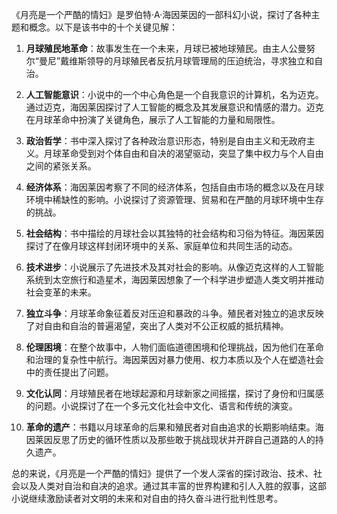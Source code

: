 《月亮是一个严酷的情妇》是罗伯特·A·海因莱因的一部科幻小说，探讨了各种主题和概念。以下是该书中的十个关键见解：

1. **月球殖民地革命**：故事发生在一个未来，月球已被地球殖民。由主人公曼努尔“曼尼”戴维斯领导的月球殖民者反抗月球管理局的压迫统治，寻求独立和自治。

2. **人工智能意识**：小说中的一个中心角色是一个自我意识的计算机，名为迈克。通过迈克，海因莱因探讨了人工智能的概念及其发展意识和情感的潜力。迈克在月球革命中扮演了关键角色，展示了人工智能的力量和局限性。

3. **政治哲学**：书中深入探讨了各种政治意识形态，特别是自由主义和无政府主义。月球革命受到对个体自由和自决的渴望驱动，突显了集中权力与个人自由之间的紧张关系。

4. **经济体系**：海因莱因考察了不同的经济体系，包括自由市场的概念以及在月球环境中稀缺性的影响。小说探讨了资源管理、贸易和在严酷的月球环境中生存的挑战。

5. **社会结构**：书中描绘的月球社会以其独特的社会结构和习俗为特征。海因莱因探讨了在像月球这样封闭环境中的关系、家庭单位和共同生活的动态。

6. **技术进步**：小说展示了先进技术及其对社会的影响。从像迈克这样的人工智能系统到太空旅行和造星术，海因莱因想象了一个科学进步塑造人类文明并推动社会变革的未来。

7. **独立斗争**：月球革命象征着反对压迫和暴政的斗争。殖民者对独立的追求反映了对自由和自治的普遍渴望，突出了人类对不公正权威的抵抗精神。

8. **伦理困境**：在整个故事中，人物们面临道德困境和伦理挑战，因为他们在革命和治理的复杂性中航行。海因莱因对暴力使用、权力本质以及个人在塑造社会中的责任提出了问题。

9. **文化认同**：月球殖民者在地球起源和月球新家之间摇摆，探讨了身份和归属感的问题。小说探讨了在一个多元文化社会中文化、语言和传统的演变。

10. **革命的遗产**：书籍以月球革命的后果和殖民者对自由追求的长期影响结束。海因莱因反思了历史的循环性质以及那些敢于挑战现状并开辟自己道路的人的持久遗产。

总的来说，《月亮是一个严酷的情妇》提供了一个发人深省的探讨政治、技术、社会以及人类对自治和自决的追求。通过其丰富的世界构建和引人入胜的叙事，这部小说继续激励读者对文明的未来和对自由的持久奋斗进行批判性思考。